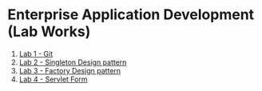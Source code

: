 # Enterprise Application Development (Lab Works)

1. [Lab 1 - Git](https://github.com/bigyanyo/EAD-LAB/lab1)
2. [Lab 2 - Singleton Design pattern](https://github.com/bigyanyo/EAD-LAB/lab2)
3. [Lab 3 - Factory Design pattern](https://github.com/bigyanyo/EAD-LAB/lab3)
4. [Lab 4 - Servlet Form](https://github.com/bigyanyo/EAD-LAB/lab4)